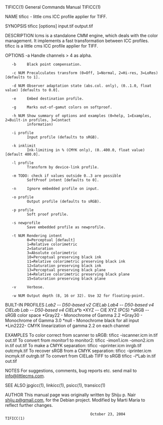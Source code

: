 TIFICC(1)                               General Commands Manual                              TIFICC(1)

NAME
       tificc - little cms ICC profile applier for TIFF.

SYNOPSIS
       tificc [options] input.tif output.tif

DESCRIPTION
       lcms  is  a standalone CMM engine, which deals with the color management.  It implements a fast
       transformation between ICC profiles.  tificc is a little cms ICC profile applier for TIFF.

OPTIONS
       -a     Handle channels > 4 as alpha.

       -b     Black point compensation.

       -c NUM Precalculates transform (0=Off, 1=Normal, 2=Hi-res, 3=LoRes) [defaults to 1].

       -d NUM Observer adaptation state (abs.col. only), (0..1.0, float value) [defaults to 0.0].

       -e     Embed destination profile.

       -g     Marks out-of-gamut colors on softproof.

       -h NUM Show summary of options and examples (0=help, 1=Examples, 2=Built-in profiles, 3=Contact
              information)

       -i profile
              Input profile (defaults to sRGB).

       -k inklimit
              Ink-limiting in % (CMYK only), (0..400.0, float value) [default 400.0].

       -l profile
              Transform by device-link profile.

       -m TODO: check if values outside 0..3 are possible
              SoftProof intent [defaults to 0].

       -n     Ignore embedded profile on input.

       -o profile
              Output profile (defaults to sRGB).

       -p profile
              Soft proof profile.

       -s newprofile
              Save embedded profile as newprofile.

       -t NUM Rendering intent
              0=Perceptual [default]
              1=Relative colorimetric
              2=Saturation
              3=Absolute colorimetric
              10=Perceptual preserving black ink
              11=Relative colorimetric preserving black ink
              12=Saturation preserving black ink
              13=Perceptual preserving black plane
              14=Relative colorimetric preserving black plane
              15=Saturation preserving black plane

       -v     Verbose.

       -w NUM Output depth (8, 16 or 32). Use 32 for floating-point.

BUILT-IN PROFILES
            *Lab2  -- D50-based v2 CIEL*a*b
            *Lab4  -- D50-based v4 CIEL*a*b
            *Lab   -- D50-based v4 CIEL*a*b
            *XYZ   -- CIE XYZ (PCS)
            *sRGB  -- sRGB color space
            *Gray22 - Monochrome of Gamma 2.2
            *Gray30 - Monochrome of Gamma 3.0
            *null   - Monochrome black for all input
            *Lin2222- CMYK linearization of gamma 2.2 on each channel

EXAMPLES
       To color correct from scanner to sRGB:
            tificc -iscanner.icm in.tif out.tif
       To convert from monitor1 to monitor2:
            tificc -imon1.icm -omon2.icm in.tif out.tif
       To make a CMYK separation:
            tificc -oprinter.icm inrgb.tif outcmyk.tif
       To recover sRGB from a CMYK separation:
            tificc -iprinter.icm incmyk.tif outrgb.tif
       To convert from CIELab TIFF to sRGB
            tificc -i*Lab in.tif out.tif

NOTES
       For suggestions, comments, bug reports etc. send mail to info@littlecms.com.

SEE ALSO
       jpgicc(1), linkicc(1), psicc(1), transicc(1)

AUTHOR
       This  manual  page  was originally written by Shiju p. Nair <shiju.p@gmail.com>, for the Debian
       project. Modified by Marti Maria to reflect further changes.

                                           October 23, 2004                                  TIFICC(1)
